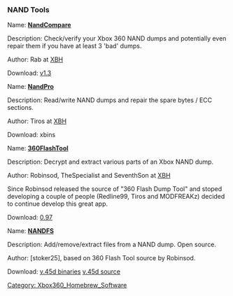### NAND Tools

Name: **[NandCompare](NandCompare "wikilink")**

Description: Check/verify your Xbox 360 NAND dumps and potentially even
repair them if you have at least 3 'bad' dumps.

Author: Rab at [XBH](https://web.archive.org/web/20130401183654/http://www.xboxhacker.net/index.php?topic=132088)

Download:
[v1.3](https://web.archive.org/web/20141025002121/http://dwl.xbox-scene.com/xbox360pc/nandtools/NandCompare-v1.3.rar)

Name: **[NandPro](NandPro "wikilink")**

Description: Read/write NAND dumps and repair the spare bytes / ECC
sections.

Author: Tiros at
[XBH](https://web.archive.org/web/20160609045245/http://www.xboxhacker.org/index.php?topic=12222.0)

Download: xbins

Name: **[360FlashTool](360FlashTool "wikilink")**

Description: Decrypt and extract various parts of an Xbox NAND dump.

Author: Robinsod, TheSpecialist and SeventhSon at
[XBH](https://web.archive.org/web/20160609085653/http://www.xboxhacker.org/index.php?PHPSESSID=4cb55923337e8046142d55372b6832c5&topic=7691.0)

Since Robinsod released the source of "360 Flash Dump Tool" and stoped
developing a couple of people (Redline99, Tiros and MODFREAKz) decided
to continue develop this great app.

Download:
[0.97](http://www.one-winged-angelz.eu/XBOX360/Apps/360_Flash_Dump_Tool/360_Flash_Tool_v0.97.rar)

Name: **[NANDFS](NANDFS "wikilink")**

Description: Add/remove/extract files from a NAND dump. Open source.

Author: [stoker25], based on 360 Flash Tool
source by Robinsod.

Download: [v.45d binaries](https://web.archive.org/web/20120312092545/http://stoker25.com/files/NANDFS45d-bin.zip)
[v.45d
source](https://web.archive.org/web/20120312093849/http://stoker25.com/files/NANDFS45d-src.zip)

[Category: Xbox360_Homebrew_Software](Category_Xbox360_Homebrew_Software)
